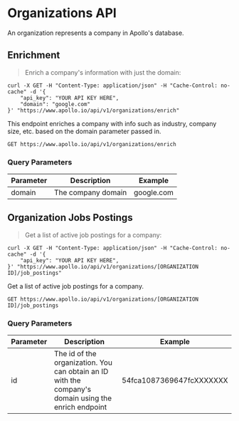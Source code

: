 # Organizations API

An organization represents a company in Apollo's database.

## Enrichment

> Enrich a company's information with just the domain:

```shell
curl -X GET -H "Content-Type: application/json" -H "Cache-Control: no-cache" -d '{
    "api_key": "YOUR API KEY HERE",
    "domain": "google.com"
}' "https://www.apollo.io/api/v1/organizations/enrich"
```


This endpoint enriches a company with info such as industry, company size, etc. based on the domain parameter passed in.

`GET https://www.apollo.io/api/v1/organizations/enrich`

### Query Parameters

Parameter | Description | Example
--------- | ----------- | -----------
domain | The company domain | google.com


## Organization Jobs Postings

> Get a list of active job postings for a company:

```shell
curl -X GET -H "Content-Type: application/json" -H "Cache-Control: no-cache" -d '{
    "api_key": "YOUR API KEY HERE",
}' "https://www.apollo.io/api/v1/organizations/[ORGANIZATION ID]/job_postings"
```


Get a list of active job postings for a company.

`GET https://www.apollo.io/api/v1/organizations/[ORGANIZATION ID]/job_postings`

### Query Parameters

Parameter | Description | Example
--------- | ----------- | -----------
id | The id of the organization. You can obtain an ID with the company's domain using the enrich endpoint  | 54fca1087369647fcXXXXXXX
